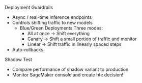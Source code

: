 Deployment Guardrails 
- Async / real-time inference endpoints
- Controls shifting traffic to new models
	- Blue/Green Deployments
	  Three modes:
		- All at once → Shift everything
		- Canary → Shift a small portion of traffic and monitor
		- Linear → Shift traffic in linearly spaced steps
- Auto-rollbacks

Shadow Test
- Compare performance of shadow variant to production
- Monitor SageMaker console and create hte decision!